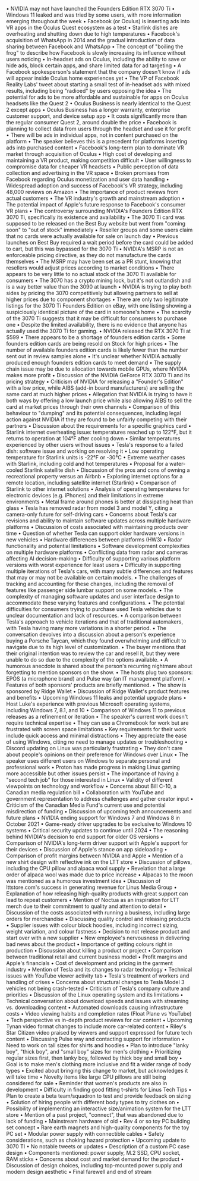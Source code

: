 • NVIDIA may not have launched the Founders Edition RTX 3070 Ti
• Windows 11 leaked and was tried by some users, with more information emerging throughout the week
• Facebook (or Oculus) is inserting ads into VR apps in the Oculus Quest ecosystem as a test
• Starlink dishes are overheating and shutting down due to high temperatures
• Facebook's acquisition of WhatsApp in 2014 and the gradual introduction of data sharing between Facebook and WhatsApp
• The concept of "boiling the frog" to describe how Facebook is slowly increasing its influence without users noticing
• In-headset ads on Oculus, including the ability to save or hide ads, block certain apps, and share limited data for ad targeting
• A Facebook spokesperson's statement that the company doesn't know if ads will appear inside Oculus home experiences yet
• The VP of Facebook Reality Labs' tweet about starting a small test of in-headset ads with mixed results, including being "radioed" by users opposing the idea
• The potential for ads to be more affordable and sustainable for apps on Oculus headsets like the Quest 2
• Oculus Business is nearly identical to the Quest 2 except apps
• Oculus Business has a longer warranty, enterprise customer support, and device setup app
• It costs significantly more than the regular consumer Quest 2, around double the price
• Facebook is planning to collect data from users through the headset and use it for profit
• There will be ads in individual apps, not in content purchased on the platform
• The speaker believes this is a precedent for platforms inserting ads into purchased content
• Facebook's long-term plan to dominate VR market through acquisition of Oculus
• High cost of developing and maintaining a VR product, making competition difficult
• User willingness to compromise data for cheaper VR headsets
• Public perception of data collection and advertising in the VR space
• Broken promises from Facebook regarding Oculus monetization and user data handling
• Widespread adoption and success of Facebook's VR strategy, including 48,000 reviews on Amazon
• The importance of product reviews from actual customers
• The VR industry's growth and mainstream adoption
• The potential impact of Apple's future response to Facebook's consumer VR plans
• The controversy surrounding NVIDIA's Founders Edition RTX 3070 Ti, specifically its existence and availability
• The 3070 Ti card was supposed to be released on the Best Buy website but went from "coming soon" to "out of stock" immediately
• Reseller groups and some users claim that no cards were actually available for sale on launch day
• Previous launches on Best Buy required a wait period before the card could be added to cart, but this was bypassed for the 3070 Ti
• NVIDIA's MSRP is not an enforceable pricing directive, as they do not manufacture the cards themselves
• The MSRP may have been set as a PR stunt, knowing that resellers would adjust prices according to market conditions
• There appears to be very little to no actual stock of the 3070 Ti available for consumers
• The 3070 has a crypto mining lock, but it's not outlandish and is a way better value than the 3090 at launch
• NVIDIA is trying to play both sides by pricing the 3070 competitively but allowing partners to sell at higher prices due to component shortages
• There are only two legitimate listings for the 3070 Ti Founders Edition on eBay, with one listing showing a suspiciously identical picture of the card in someone's home
• The scarcity of the 3070 Ti suggests that it may be difficult for consumers to purchase one
• Despite the limited availability, there is no evidence that anyone has actually used the 3070 Ti for gaming.
• NVIDIA released the RTX 3070 Ti at $599
• There appears to be a shortage of founders edition cards
• Some founders edition cards are being resold on Stock for high prices
• The number of available founders edition cards is likely fewer than the number sent out in review samples alone
• It's unclear whether NVIDIA actually produced enough founders edition cards to meet demand
• The supply chain issue may be due to allocation towards mobile GPUs, where NVIDIA makes more profit
• Discussion of the NVIDIA GeForce RTX 3070 Ti and its pricing strategy
• Criticism of NVIDIA for releasing a "Founder's Edition" with a low price, while AIBS (add-in board manufacturers) are selling the same card at much higher prices
• Allegation that NVIDIA is trying to have it both ways by offering a low launch price while also allowing AIBS to sell the card at market prices through their own channels
• Comparison of this behaviour to "dumping" and its potential consequences, including legal action against NVIDIA if they are found to be unfairly competing with their partners
• Discussion about the requirements for a specific graphics card
• Starlink internet overheating issue: temperatures reached up to 122°F, but it returns to operation at 104°F after cooling down
• Similar temperatures experienced by other users without issues
• Tesla's response to a failed dish: software issue and working on resolving it
• Low operating temperature for Starlink units is -22°F or -30°C
• Extreme weather cases with Starlink, including cold and hot temperatures
• Proposal for a water-cooled Starlink satellite dish
• Discussion of the pros and cons of owning a recreational property versus an Airbnb
• Exploring internet options for a remote location, including satellite internet (Starlink)
• Comparison of Starlink to other internet solutions
• Analysis of operating temperatures for electronic devices (e.g. iPhones) and their limitations in extreme environments
• Metal frame around phones is better at dissipating heat than glass
• Tesla has removed radar from model 3 and model Y, citing a camera-only future for self-driving cars
• Concerns about Tesla's car revisions and ability to maintain software updates across multiple hardware platforms
• Discussion of costs associated with maintaining products over time
• Question of whether Tesla can support older hardware versions in new vehicles
• Hardware differences between platforms (HW3)
• Radar functionality and potential limitations
• Software development complexities on multiple hardware platforms
• Conflicting data from radar and cameras affecting AI decision-making
• Difficulty of supporting various platform versions with worst experience for least users
• Difficulty in supporting multiple iterations of Tesla's cars, with many subtle differences and features that may or may not be available on certain models.
• The challenges of tracking and accounting for these changes, including the removal of features like passenger side lumbar support on some models.
• The complexity of managing software updates and user interface design to accommodate these varying features and configurations.
• The potential difficulties for consumers trying to purchase used Tesla vehicles due to unclear documentation and lack of resources.
• A comparison between Tesla's approach to vehicle iterations and that of traditional automakers, with Tesla having many more variations in a shorter period.
• The conversation devolves into a discussion about a person's experience buying a Porsche Taycan, which they found overwhelming and difficult to navigate due to its high level of customization.
• The buyer mentions that their original intention was to review the car and resell it, but they were unable to do so due to the complexity of the options available.
• A humorous anecdote is shared about the person's recurring nightmare about forgetting to mention sponsors on the show.
• The hosts plug two sponsors: EPOS (a microphone brand) and Pulse way (an IT management platform).
• Features of both sponsors' products are briefly mentioned.
• The show is sponsored by Ridge Wallet
• Discussion of Ridge Wallet's product features and benefits
• Upcoming Windows 11 leaks and potential upgrade plans
• Host Luke's experience with previous Microsoft operating systems, including Windows 7, 8.1, and 10
• Comparison of Windows 11 to previous releases as a refinement or iteration
• The speaker's current work doesn't require technical expertise
• They can use a Chromebook for work but are frustrated with screen space limitations
• Key requirements for their work include quick access and minimal distractions
• They appreciate the ease of using Windows, citing no need to manage updates or troubleshooting
• Discord updating on Linux was particularly frustrating
• They don't care about people's opinions on their preference for Windows over Linux
• The speaker uses different users on Windows to separate personal and professional work
• Proton has made progress in making Linux gaming more accessible but other issues persist
• The importance of having a "second tech job" for those interested in Linux
• Validity of different viewpoints on technology and workflow
• Concerns about Bill C-10, a Canadian media regulation bill
• Collaboration with YouTube and government representation to address challenges and gather creator input
• Criticism of the Canadian Media Fund's current use and potential misdirection of funding
• Discussion of upcoming tech announcements and future plans
• NVIDIA ending support for Windows 7 and Windows 8 in October 2021
• Game-ready driver upgrades to be exclusive to Windows 10 systems
• Critical security updates to continue until 2024
• The reasoning behind NVIDIA's decision to end support for older OS versions
• Comparison of NVIDIA's long-term driver support with Apple's support for their devices
• Discussion of Apple's stance on app sideloading
• Comparison of profit margins between NVIDIA and Apple
• Mention of a new shirt design with reflective ink on the LTT store
• Discussion of pillows, including the CPU pillow and alpaca wool supply
• Revelation that a large order of alpaca wool was made due to price increase
• Alpacas to the moon was mentioned as a humorous investment idea
• Discussion of lttstore.com's success in generating revenue for Linus Media Group
• Explanation of how releasing high-quality products with great support can lead to repeat customers
• Mention of Noctua as an inspiration for LTT merch due to their commitment to quality and attention to detail
• Discussion of the costs associated with running a business, including large orders for merchandise
• Discussing quality control and releasing products
• Supplier issues with colour block hoodies, including incorrect sizing, weight variation, and colour fastness
• Decision to not release product and start over with a new supplier
• New employee's nervousness in delivering bad news about the product
• Importance of getting colours right in production
• Discussion about killing a product or project
• Comparison between traditional retail and current business model
• Profit margins and Apple's financials
• Cost of development and pricing in the garment industry
• Mention of Tesla and its changes to radar technology
• Technical issues with YouTube viewer activity tab
• Tesla's treatment of workers and handling of crises
• Concerns about structural changes to Tesla Model 3 vehicles not being crash-tested
• Criticism of Tesla's company culture and priorities
• Discussion of the Linux operating system and its limitations
• Technical conversation about download speeds and issues with streaming vs. downloading content
• Automated downloads causing infrastructure costs
• Video viewing habits and completion rates (Float Plane vs YouTube)
• Tech perspective vs in-depth product reviews for car content
• Upcoming Tynan video format changes to include more car-related content
• Riley's Star Citizen video praised by viewers and support expressed for future tech content
• Discussing Pulse way and contacting support for information
• Need to work on tall sizes for shirts and hoodies
• Plan to introduce "lanky boy", "thick boy", and "small boy" sizes for men's clothing
• Prioritizing regular sizes first, then lanky boy, followed by thick boy and small boy
• Goal is to make men's clothing more inclusive and fit a wider range of body types
• Excited about bringing this change to market, but acknowledges it will take time
• Novelty items like large CPU pillows are still being considered for sale
• Reminder that women's products are also in development
• Difficulty in finding good fitting t-shirts for Linus Tech Tips
• Plan to create a beta team/squadron to test and provide feedback on sizing
• Solution of hiring people with different body types to try clothes on
• Possibility of implementing an interactive size/animation system for the LTT store
• Mention of a past project, "connect", that was abandoned due to lack of funding
• Mainstream hardware of old
• Rev 4 or so toy PC building set concept
• Rare earth magnets and high-quality components for the toy PC set
• Modular power supply with connectible cables
• Safety considerations, such as choking hazard protection
• Upcoming update to 3070 TI
• No notable tweets or updates
• Description of a custom PC case design
• Components mentioned: power supply, M.2 SSD, CPU socket, RAM sticks
• Concerns about cost and market demand for the product
• Discussion of design choices, including top-mounted power supply and modern design aesthetic
• Final farewell and end of stream